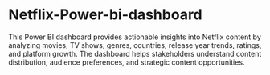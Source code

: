 # Netflix-Power-bi-dashboard
This Power BI dashboard provides actionable insights into Netflix content by analyzing movies, TV shows, genres, countries, release year trends, ratings, and platform growth. The dashboard helps stakeholders understand content distribution, audience preferences, and strategic content opportunities.

